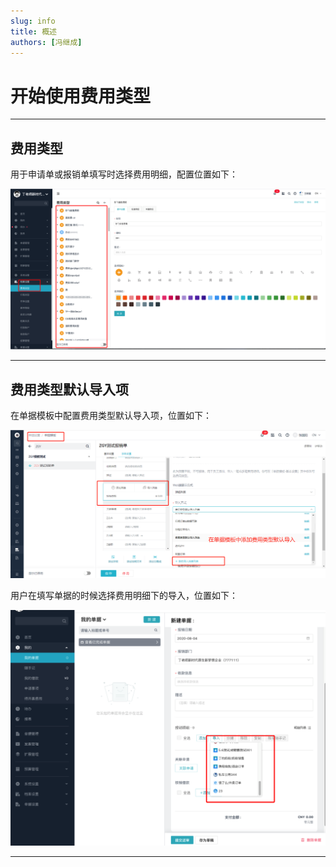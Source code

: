 ```yaml
---
slug: info
title: 概述
authors: [冯继成]
---
```


# 开始使用费用类型

--- 
## 费用类型
用于申请单或报销单填写时选择费用明细，配置位置如下：

![image](images/feetype.png)     

--- 
## 费用类型默认导入项
在单据模板中配置费用类型默认导入项，位置如下：

![费用类型默认导入位置](images/费用类型默认导入位置.png)

用户在填写单据的时候选择费用明细下的导入，位置如下：

![费用类型导入项](images/default-feetypes-import1.png)

--- 



